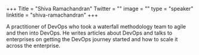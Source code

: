 +++
Title = "Shiva Ramachandran"
Twitter = ""
image = ""
type = "speaker"
linktitle = "shiva-ramachandran"
+++

A practitioner of DevOps who took a waterfall methodology team to agile and then into DevOps. He writes articles about DevOps and talks to enterprises on getting the DevOps journey started and how to scale it across the enterprise.